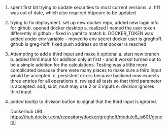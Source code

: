 1. spent first bit trying to update securities to most current versions. 
    a. h11 was out of date, which also required httpcore to be updated
2. trying to fix deployment. set up new docker repo, added new login info for github. opened docker desktop
    a. realized I named the user token differently in github - fixed in yaml to match
    b. DOCKER_TOKEN was added under env variable - moved to env secret
        docker user is greghoff. github is greg-hoff. fixed push address so that docker is reached

3. Attempting to add a third input and make it optional
    a. start new branch
    b. added third input for addition only at first - and it works! turned out to be a simple addition for the calculations. Testing was a little more complicated because there were many places to make sure a third input would be accepted.
    c. persistent errors because backend now expects three entries for all operations
    d. revised all tests so that third parameter is accepted. add, subt, mult may use 2 or 3 inputs
    e. division ignores third input
4. added tooltip to division button to signal that the third input is ignored.



    Dockerhub URL: 
    https://hub.docker.com/repository/docker/greghoff/module8_is601/general